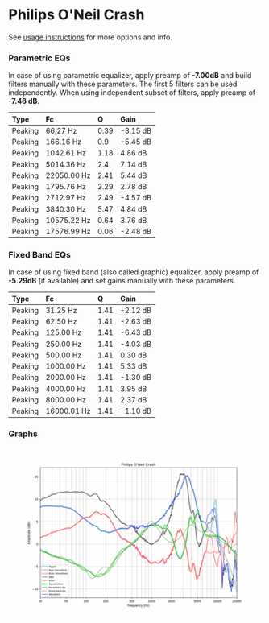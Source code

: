 # Philips O'Neil Crash
See [usage instructions](https://github.com/jaakkopasanen/AutoEq#usage) for more options and info.

### Parametric EQs
In case of using parametric equalizer, apply preamp of **-7.00dB** and build filters manually
with these parameters. The first 5 filters can be used independently.
When using independent subset of filters, apply preamp of **-7.48 dB**.

| Type    | Fc          |    Q | Gain     |
|:--------|:------------|:-----|:---------|
| Peaking | 66.27 Hz    | 0.39 | -3.15 dB |
| Peaking | 166.16 Hz   | 0.9  | -5.45 dB |
| Peaking | 1042.61 Hz  | 1.18 | 4.86 dB  |
| Peaking | 5014.36 Hz  | 2.4  | 7.14 dB  |
| Peaking | 22050.00 Hz | 2.41 | 5.44 dB  |
| Peaking | 1795.76 Hz  | 2.29 | 2.78 dB  |
| Peaking | 2712.97 Hz  | 2.49 | -4.57 dB |
| Peaking | 3840.30 Hz  | 5.47 | 4.84 dB  |
| Peaking | 10575.22 Hz | 0.64 | 3.76 dB  |
| Peaking | 17576.99 Hz | 0.06 | -2.48 dB |

### Fixed Band EQs
In case of using fixed band (also called graphic) equalizer, apply preamp of **-5.29dB**
(if available) and set gains manually with these parameters.

| Type    | Fc          |    Q | Gain     |
|:--------|:------------|:-----|:---------|
| Peaking | 31.25 Hz    | 1.41 | -2.12 dB |
| Peaking | 62.50 Hz    | 1.41 | -2.63 dB |
| Peaking | 125.00 Hz   | 1.41 | -6.43 dB |
| Peaking | 250.00 Hz   | 1.41 | -4.03 dB |
| Peaking | 500.00 Hz   | 1.41 | 0.30 dB  |
| Peaking | 1000.00 Hz  | 1.41 | 5.33 dB  |
| Peaking | 2000.00 Hz  | 1.41 | -1.30 dB |
| Peaking | 4000.00 Hz  | 1.41 | 3.95 dB  |
| Peaking | 8000.00 Hz  | 1.41 | 2.37 dB  |
| Peaking | 16000.01 Hz | 1.41 | -1.10 dB |

### Graphs
![](./Philips%20O'Neil%20Crash.png)